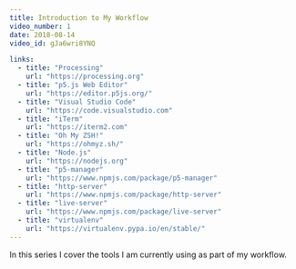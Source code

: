 ```yaml
---
title: Introduction to My Workflow
video_number: 1
date: 2018-08-14
video_id: gJa6wri8YNQ

links:
  - title: "Processing"
    url: "https://processing.org"
  - title: "p5.js Web Editor"
    url: "https://editor.p5js.org/"
  - title: "Visual Studio Code"
    url: "https://code.visualstudio.com"
  - title: "iTerm"
    url: "https://iterm2.com"
  - title: "Oh My ZSH!"
    url: "https://ohmyz.sh/"
  - title: "Node.js"
    url: "https://nodejs.org"
  - title: "p5-manager"
    url: "https://www.npmjs.com/package/p5-manager"
  - title: "http-server"
    url: "https://www.npmjs.com/package/http-server"
  - title: "live-server"
    url: "https://www.npmjs.com/package/live-server"
  - title: "virtualenv"
    url: "https://virtualenv.pypa.io/en/stable/"
---
```

In this series I cover the tools I am currently using as part of my workflow.